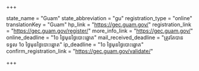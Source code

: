 +++

state_name = "Guam"
state_abbreviation = "gu"
registration_type = "online"
translationKey = "Guam"
hp_link = "https://gec.guam.gov/"
registration_link = "https://gec.guam.gov/register/"
more_info_link = "https://gec.guam.gov/"
online_deadline = "1០ ថ្ងៃមុនថ្ងៃបោះឆ្នោត"
mail_received_deadline = "ត្រូវតែបានទទួល 1០ ថ្ងៃមុនថ្ងៃបោះឆ្នោត"
ip_deadline = "1០ ថ្ងៃមុនថ្ងៃបោះឆ្នោត"
confirm_registration_link = "https://gec.guam.gov/validate/"

+++